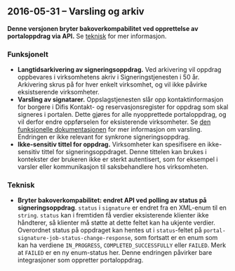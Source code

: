 ## 2016-05-31 – Varsling og arkiv

**Denne versjonen bryter bakoverkompabilitet ved opprettelse av portaloppdrag via API.** Se [teknisk](#teknisk) for mer informasjon.

### Funksjonelt

* **Langtidsarkivering av signeringsoppdrag.**
  Ved arkivering vil oppdrag oppbevares i virksomhetens akriv i Signeringstjenesten i 50 år. Arkivering skrus på for hver enkelt virksomhet, og vil ikke påvirke eksistserende virksomheter.
* **Varsling av signatarer.** 
  Oppslagstjenesten slår opp kontaktinformasjon for borgere i Difis Kontakt- og reservasjonsregister for oppdrag som skal signeres i portalen. Dette gjøres for alle nyopprettede portaloppdrag, og vil derfor endre oppførselen for eksisterende virksomheter. Se [den funksjonelle dokumentasjonen](funksjonell-spesifikasjon.md#varsling) for mer informasjon om varsling. Endringen er ikke relevant for synkrone signeringsoppdrag.
* **Ikke-sensitiv tittel for oppdrag.**
  Virksomheter kan spesifisere en ikke-sensitiv tittel for signeringsoppdraget. Denne tittelen kan brukes i kontekster der brukeren ikke er sterkt autentisert, som for eksempel i varsler eller kommunikasjon til saksbehandlere hos virksomheten.

### Teknisk

* **Bryter bakoverkompabilitet: endret API ved polling av status på signeringsoppdrag**.
  `status` i `signature` er endret fra en XML-enum til en `string`. `status` kan i fremtiden få verdier eksisterende klienter ikke håndterer, så klienter må støtte at dette feltet kan ha ukjente verdier. Overordnet status på oppdraget kan hentes ut i `status`-feltet på `portal-signature-job-status-change-response`, som fortsatt er en enum som kan ha verdiene `IN_PROGRESS`, `COMPLETED_SUCCESSFULLY` eller `FAILED`. Merk at `FAILED` er en ny enum-status her. Denne endringen påvirker bare integrasjoner som oppretter portaloppdrag.
